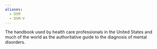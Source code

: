 ```yaml
---
aliases:
  - DSM
  - DSM-V
---
```

The handbook used by health care professionals in the United States and much of the world as the authoritative guide to the diagnosis of mental disorders.